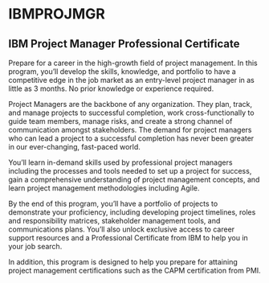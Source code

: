 # IBMPROJMGR
## IBM Project Manager Professional Certificate

Prepare for a career in the high-growth field of project management. In this program, you’ll develop the skills, knowledge, and portfolio to have a competitive edge in the job market as an entry-level project manager in as little as 3 months. No prior knowledge or experience required.  

Project Managers are the backbone of any organization. They plan, track, and manage projects to successful completion, work cross-functionally to guide team members, manage risks, and create a strong channel of communication amongst stakeholders. The demand for project managers who can lead a project to a successful completion has never been greater in our ever-changing, fast-paced world. 

You’ll learn in-demand skills used by professional project managers including the processes and tools needed to set up a project for success, gain a comprehensive understanding of project management concepts, and learn project management methodologies including Agile. 

By the end of this program, you’ll have a portfolio of projects to demonstrate your proficiency, including developing project timelines, roles and responsibility matrices, stakeholder management tools, and communications plans. You’ll also unlock exclusive access to career support resources and a Professional Certificate from IBM to help you in your job search.

 In addition, this program is designed to help you prepare for attaining project management certifications such as the CAPM certification from PMI.
